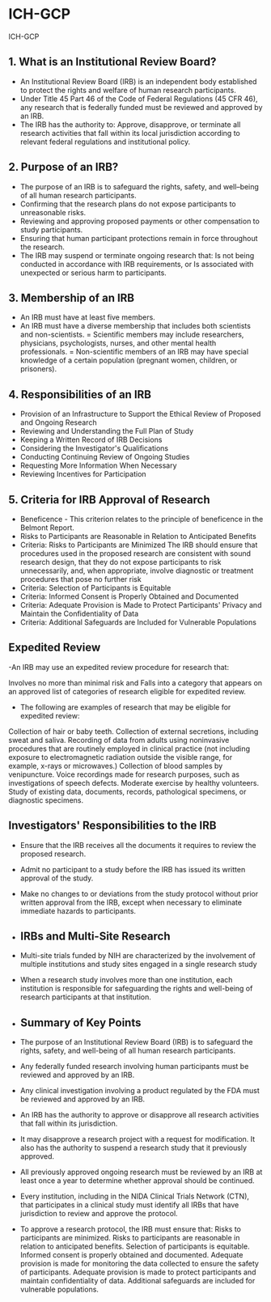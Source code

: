 # ICH-GCP
ICH-GCP


##  1. What is an Institutional Review Board?

- An Institutional Review Board (IRB) is an independent body established to protect the rights and welfare of human research participants.
- Under Title 45 Part 46 of the Code of Federal Regulations (45 CFR 46), any research that is federally funded must be reviewed and approved by an IRB.
- The IRB has the authority to:
 Approve, disapprove, or terminate all research activities that fall within its local jurisdiction according to relevant federal regulations and institutional policy.

## 2. Purpose of an IRB?

- The purpose of an IRB is to safeguard the rights, safety, and well–being of all human research participants.
- Confirming that the research plans do not expose participants to unreasonable risks.
- Reviewing and approving proposed payments or other compensation to study participants.
- Ensuring that human participant protections remain in force throughout the research.
- The IRB may suspend or terminate ongoing research that:
            Is not being conducted in accordance with IRB requirements, or
            Is associated with unexpected or serious harm to participants.

## 3.  Membership of an IRB

- An IRB must have at least five members.
- An IRB must have a diverse membership that includes both scientists and non-scientists. 
= Scientific members may include researchers, physicians, psychologists, nurses, and other mental health professionals.
= Non-scientific members of an IRB may have special knowledge of a certain population (pregnant women, children, or prisoners).

## 4. Responsibilities of an IRB

- Provision of an Infrastructure to Support the Ethical Review of Proposed and Ongoing Research
- Reviewing and Understanding the Full Plan of Study
- Keeping a Written Record of IRB Decisions
- Considering the Investigator's Qualifications
- Conducting Continuing Review of Ongoing Studies
- Requesting More Information When Necessary
- Reviewing Incentives for Participation

## 5. Criteria for IRB Approval of Research

- Beneficence - This criterion relates to the principle of beneficence in the Belmont Report.
- Risks to Participants are Reasonable in Relation to Anticipated Benefits
- Criteria: Risks to Participants are Minimized
The IRB should ensure that procedures used in the proposed research are consistent with sound research design, that they do not expose participants to risk unnecessarily, and, when appropriate, involve diagnostic or treatment procedures that pose no further risk
- Criteria: Selection of Participants is Equitable
- Criteria: Informed Consent is Properly Obtained and Documented
- Criteria: Adequate Provision is Made to Protect Participants' Privacy and Maintain the Confidentiality of Data
- Criteria: Additional Safeguards are Included for Vulnerable Populations

## Expedited Review

-An IRB may use an expedited review procedure for research that:

Involves no more than minimal risk and
Falls into a category that appears on an approved list of categories of research eligible for expedited review.

- The following are examples of research that may be eligible for expedited review:

Collection of hair or baby teeth.
Collection of external secretions, including sweat and saliva.
Recording of data from adults using noninvasive procedures that are routinely employed in clinical practice (not including exposure to electromagnetic radiation outside the visible range, for example, x-rays or microwaves.)
Collection of blood samples by venipuncture.
Voice recordings made for research purposes, such as investigations of speech defects.
Moderate exercise by healthy volunteers.
Study of existing data, documents, records, pathological specimens, or diagnostic specimens.

## Investigators' Responsibilities to the IRB

- Ensure that the IRB receives all the documents it requires to review the proposed research.
- Admit no participant to a study before the IRB has issued its written approval of the study.
- Make no changes to or deviations from the study protocol without prior written approval from the IRB, except when necessary to eliminate immediate hazards to participants.

- ## IRBs and Multi-Site Research

- Multi-site trials funded by NIH are characterized by the involvement of multiple institutions and study sites engaged in a single research study
- When a research study involves more than one institution, each institution is responsible for safeguarding the rights and well-being of research participants at that institution.

- ## Summary of Key Points

- The purpose of an Institutional Review Board (IRB) is to safeguard the rights, safety, and well-being of all human research participants.
- Any federally funded research involving human participants must be reviewed and approved by an IRB.
- Any clinical investigation involving a product regulated by the FDA must be reviewed and approved by an IRB.
- An IRB has the authority to approve or disapprove all research activities that fall within its jurisdiction.
- It may disapprove a research project with a request for modification. It also has the authority to suspend a research study that it previously approved.
- All previously approved ongoing research must be reviewed by an IRB at least once a year to determine whether approval should be continued.
- Every institution, including in the NIDA Clinical Trials Network (CTN), that participates in a clinical study must identify all IRBs that have jurisdiction to 
  review and approve the protocol.
- To approve a research protocol, the IRB must ensure that:
                  Risks to participants are minimized.
                  Risks to participants are reasonable in relation to anticipated benefits.
                  Selection of participants is equitable.
                  Informed consent is properly obtained and documented.
                  Adequate provision is made for monitoring the data collected to ensure the safety of participants.
                  Adequate provision is made to protect participants and maintain confidentiality of data.
                  Additional safeguards are included for vulnerable populations.























